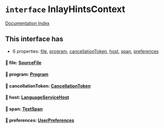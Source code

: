 # `interface` InlayHintsContext

[Documentation Index](../README.md)

## This interface has

- 6 properties:
[file](#-file-sourcefile),
[program](#-program-program),
[cancellationToken](#-cancellationtoken-cancellationtoken),
[host](#-host-languageservicehost),
[span](#-span-textspan),
[preferences](#-preferences-userpreferences)


#### 📄 file: [SourceFile](../interface.SourceFile/README.md)



#### 📄 program: [Program](../interface.Program/README.md)



#### 📄 cancellationToken: [CancellationToken](../interface.CancellationToken/README.md)



#### 📄 host: [LanguageServiceHost](../interface.LanguageServiceHost/README.md)



#### 📄 span: [TextSpan](../interface.TextSpan/README.md)



#### 📄 preferences: [UserPreferences](../interface.UserPreferences/README.md)



